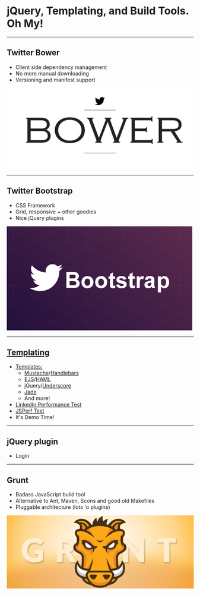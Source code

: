 # jQuery, Templating, and Build Tools. Oh My!

---

## Twitter Bower

* Client side dependency management
* No more manual downloading
* Versioning and manifest support

<img src="images/bower_logo.png" alt="Twitter Bower" />

---

## Twitter Bootstrap

* CSS Framework
* Grid, responsive + other goodies
* Nice jQuery plugins

<a href="" ><img src="images/bootstrap_logo.jpg" alt="Twitter Bootstrap" />

---

## Templating

* Templates:
    - [Mustache](http://mustache.github.com/)/[Handlebars](http://handlebarsjs.com)
    - [EJS](http://embeddedjs.com/)/[HAML](http://haml.info/)
    - jQuery/[Underscore](http://underscorejs.org/#template)
    - [Jade](http://jade-lang.com/)
    - And more!
* [LinkedIn Performance Test](http://engineering.linkedin.com/frontend/client-side-templating-throwdown-mustache-handlebars-dustjs-and-more)
* [JSPerf Test](http://jsperf.com/dom-vs-innerhtml-based-templating/669)
* It's Demo Time!

---

## jQuery plugin

- Login

---

## Grunt

* Badass JavaScript build tool
* Alternative to Ant, Maven, Scons and good old Makefiles
* Pluggable architecture (lots 'o plugins)

<img src="images/grunt_logo.jpg" alt="GruntJS" />